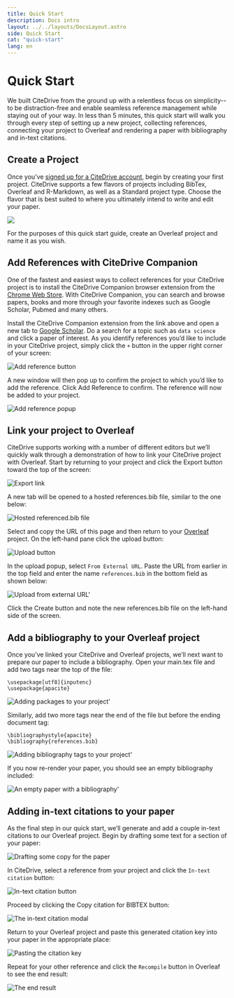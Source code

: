 ```yaml
---
title: Quick Start
description: Docs intro
layout: ../../layouts/DocsLayout.astro
side: Quick Start
cat: "quick-start"
lang: en
---
```


# Quick Start

We built CiteDrive from the ground up with a relentless focus on simplicity-- to be distraction-free and enable seamless reference management while staying out of your way. In less than 5 minutes, this quick start will walk you through every step of setting up a new project, collecting references, connecting your project to Overleaf and rendering a paper with bibliography and in-text citations.

## Create a Project

Once you’ve [signed up for a CiteDrive account](https://app.citedrive.com/sign-up), begin by creating your first project. CiteDrive supports a few flavors of projects including BibTex, Overleaf and R-Markdown, as well as a Standard project type. Choose the flavor that is best suited to where you ultimately intend to write and edit your paper.

![](/assets/create-citedrive-project.png)

For the purposes of this quick start guide, create an Overleaf project and name it as you wish.

## Add References with CiteDrive Companion

One of the fastest and easiest ways to collect references for your CiteDrive project is to install the CiteDrive Companion browser extension from the [Chrome Web Store](https://chrome.google.com/webstore/detail/citedrive-companion/gmmonfphegngpcbcapfbgembkjeookik). With CiteDrive Companion, you can search and browse papers, books and more through your favorite indexes such as Google Scholar, Pubmed and many others.

Install the CiteDrive Companion extension from the link above and open a new tab to [Google Scholar](https://scholar.google.com/). Do a search for a topic such as `data science` and click a paper of interest. As you identify references you’d like to include in your CiteDrive project, simply click the `+` button in the upper right corner of your screen:

![Add reference button](/assets/citedrive-companion-button.png)



A new window will then pop up to confirm the project to which you’d like to add the reference. Click Add Reference to confirm. The reference will now be added to your project.

![Add reference popup](/assets/citedrive-companion-popup.png)

## Link your project to Overleaf

CiteDrive supports working with a number of different editors but we’ll quickly walk through a demonstration of how to link your CiteDrive project with Overleaf. Start by returning to your project and click the Export button toward the top of the screen:

![Export link](/assets/export-link.png)


A new tab will be opened to a hosted references.bib file, similar to the one below:

![Hosted referenced.bib file](/assets/exported-bibtex.png)


Select and copy the URL of this page and then return to your [Overleaf](https://www.overleaf.com/project) project. On the left-hand pane click the upload button:

![Upload button](/assets/upload-button.png)

In the upload popup, select `From External URL`. Paste the URL from earlier in the top field and enter the name `references.bib` in the bottom field as shown below:

![Upload from external URL'](/assets/add-from-external-url.png)


Click the Create button and note the new references.bib file on the left-hand side of the screen.

## Add a bibliography to your Overleaf project

Once you’ve linked your CiteDrive and Overleaf projects, we’ll next want to prepare our paper to include a bibliography. Open your main.tex file and add two tags near the top of the file:

    \usepackage[utf8]{inputenc}
    \usepackage{apacite}

![Adding packages to your project'](/assets/add-packages.png)

Similarly, add two more tags near the end of the file but before the ending document tag:

    \bibliographystyle{apacite}
    \bibliography{references.bib}

![Adding bibliography tags to your project'](/assets/add-bibliography-tags.png)


If you now re-render your paper, you should see an empty bibliography included:

![An empty paper with a bibliography'](/assets/initial-paper.png)

## Adding in-text citations to your paper

As the final step in our quick start, we’ll generate and add a couple in-text citations to our Overleaf project. Begin by drafting some text for a section of your paper:

![Drafting some copy for the paper](/assets/draft-paper-copy.png)

In CiteDrive, select a reference from your project and click the `In-text citation` button:

![In-text citation button](/assets/intext-citation-button.png)


Proceed by clicking the Copy citation for BIBTEX button:

![The in-text citation modal](/assets/copy-citation-key.png)


Return to your Overleaf project and paste this generated citation key into your paper in the appropriate place:

![Pasting the citation key](/assets/paste-intext-citation.png)


Repeat for your other reference and click the `Recompile` button in Overleaf to see the end result:

![The end result](/assets/rendered-paper.png)
